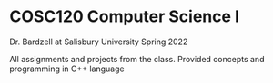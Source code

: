 # COSC120 Computer Science I
Dr. Bardzell at Salisbury University Spring 2022

All assignments and projects from the class. Provided concepts and programming in C++ language 
